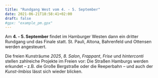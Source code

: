 ```yaml
---
title: "Rundgang West vom 4. - 5. September"
date: 2021-06-21T18:58:41+02:00
draft: false
#gpx: "example_pm.gpx"
---
```


Am **4. - 5. September** findet im Hamburger Westen dann ein dritter Rundgang und das Finale statt. St. Pauli, Altona, Bahrenfeld und Ottensen werden angesteuert.

<!--more-->

Die freien Kunsträume *2025*, 
*8. Salon*, *Frappant*, *Frise* und *hinterconti* stellen zahlreiche Projekte im Freien vor: Die Straßen Hamburgs werden erkundet – z.B. die Große Bergstraße oder die Reeperbahn – und auch der 
*Kunst-Imbiss* lässt sich wieder blicken.
